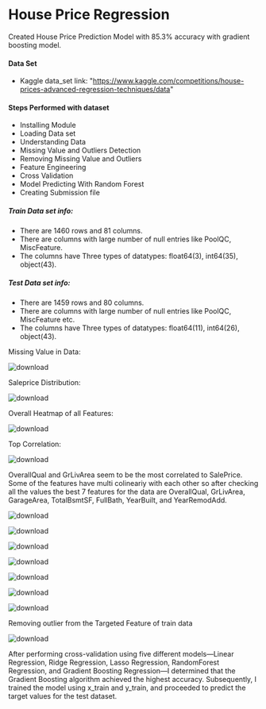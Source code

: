 # House Price Regression 

Created House Price Prediction Model with 85.3% accuracy with gradient boosting model.


#### Data Set
* Kaggle data_set link: "https://www.kaggle.com/competitions/house-prices-advanced-regression-techniques/data"

#### Steps Performed with dataset
* Installing Module
* Loading Data set
* Understanding Data
* Missing Value and Outliers Detection
* Removing Missing Value and Outliers
* Feature Engineering
* Cross Validation
* Model Predicting With Random Forest
* Creating Submission file

##### Train Data set info:
* There are 1460 rows and 81 columns.
* There are columns with large number of null entries like PoolQC, MiscFeature.
* The columns have Three types of datatypes: float64(3), int64(35), object(43).

##### Test Data set info:
* There are 1459 rows and 80 columns.
* There are columns with large number of null entries like PoolQC, MiscFeature etc.
* The columns have Three types of datatypes: float64(11), int64(26), object(43).

Missing Value in Data:

![download](https://github.com/Asutosh-R/House-Price-Regression/assets/85886921/6f47f6f0-a9c3-4ee7-934a-4cb0fca552c4)

Saleprice Distribution:

![download](https://github.com/Asutosh-R/House-Price-Regression/assets/85886921/2c639224-7b53-45c7-8bbf-f5fb4339eedd)

Overall Heatmap of all Features:

![download](https://github.com/Asutosh-R/House-Price-Regression/assets/85886921/434efeaa-d42f-4e41-a337-9813f5341850)


Top Correlation:

![download](https://github.com/Asutosh-R/House-Price-Regression/assets/85886921/8a6555a1-3c71-4770-ac06-d12ad23b53a5)


OverallQual and GrLivArea seem to be the most correlated to SalePrice. 
Some of the features have multi colineariy with each other so after checking all the values the best 7 features for the data are OverallQual, GrLivArea, GarageArea, TotalBsmtSF, FullBath, YearBuilt, and YearRemodAdd.

![download](https://github.com/Asutosh-R/House-Price-Regression/assets/85886921/a6376a88-fb8e-470e-8d5b-8542cd00beb9)

![download](https://github.com/Asutosh-R/House-Price-Regression/assets/85886921/78294bfd-bee4-4670-bffa-c32d06a8c68d)

![download](https://github.com/Asutosh-R/House-Price-Regression/assets/85886921/e29f4e1e-f995-4054-a6bf-84e91c2f9370)

![download](https://github.com/Asutosh-R/House-Price-Regression/assets/85886921/b117b2ce-382e-44c1-9644-504a6e7a8e5e)

![download](https://github.com/Asutosh-R/House-Price-Regression/assets/85886921/7b513cf3-4b57-4717-9e20-d85c3e381863)

![download](https://github.com/Asutosh-R/House-Price-Regression/assets/85886921/e6283a18-a208-4299-8452-180de3ce3232)


![download](https://github.com/Asutosh-R/House-Price-Regression/assets/85886921/64e4009b-6b21-43e9-9507-0c6cc6e2c7a2)

Removing outlier from the Targeted Feature of train data

![download](https://github.com/Asutosh-R/House-Price-Regression/assets/85886921/bc223436-b745-459c-bcf1-ae28078f67a8) 

After performing cross-validation using five different models—Linear Regression, Ridge Regression, Lasso Regression, RandomForest Regression, and Gradient Boosting Regression—I determined that the Gradient Boosting algorithm achieved the highest accuracy. Subsequently, I trained the model using x_train and y_train, and proceeded to predict the target values for the test dataset.
